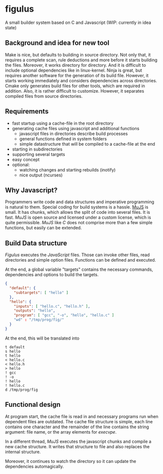 # figulus
A small builder system based on C and Javascript (WIP: currently in idea state)

## Background and idea for new tool

Make is nice, but defaults to building in source directory. Not only that, it requires a complete scan, rule deductions and more before it starts building the files. Moreover, it works directory for directory. And it is difficult to include optional dependencies like in linux-kernel. Ninja is great, but requires another software for the generation of its build file. However, it starts working immediately and considers dependencies across directories. Cmake only generates build files for other tools, which are required in addition. Also, it is rather difficult to customize. However, it separates compiled files from source directories.

## Requirements

* fast startup using a cache-file in the root directory
* generating cache files using javascript and additional functions
    * javascript files in directories describe build processes
    * general functions defined in system folders
    * simple datastructure that will be compiled to a cache-file at the end
* starting in subdirectories
* supporting several targets
* easy concept
* optional:
    * watching changes and starting rebuilds (inotify)
    * nice output (ncurses)

## Why Javascript?

Programmers write code and data structures and imperative programming is natural to them. 
Special coding for build systems is a hassle. 
[MuJS](https://mujs.com/) is small. 
It has chunks, which allows the split of code into several files. 
It is fast. 
*MuJS* is open source and licensed under a custom license, which is quite permissible. 
*MuJS* like *C* does not comprise more than a few simple functions, but easily can be extended. 

## Build Data structure

*Figulus* executes the *JavaScript* files. 
Those can invoke other files, read directories and simple option files.
Functions can be defined and executed.

At the end, a global variable "targets" contains the necessary commands, dependencies and options to build the targets.

~~~JSON
{
  "default": {
    "subtargets": [ "hello" ]
  },
  "hello": {
    "inputs": [ "hello.c", "hello.h" ],
    "outputs": "hello",
    "program": [ "gcc", "-o", "hello", "hello.c" ]
    "wd" : "/tmp/prog/fig/"
  }
}
~~~

At the end, this will be translated into
~~~Txt
t default 
s hello
t hello
< hello.c
< hello.h
> hello
! gcc
! -o
! hello
! hello.c
d /tmp/prog/fig
~~~

## Functional design

At program start, the cache file is read in and necessary programs run when dependent files are outdated.
The cache file structure is simple, each line contains one character and the remainder of the line contains the string argument: file name, or the array elements for *execvpe*.

In a different thread, *MuJS* executes the javascript chunks and compile a new cache structure. 
It writes that structure to file and also replaces the internal structure.

Moreover, it continues to watch the directory so it can update the dependencies automagically. 

